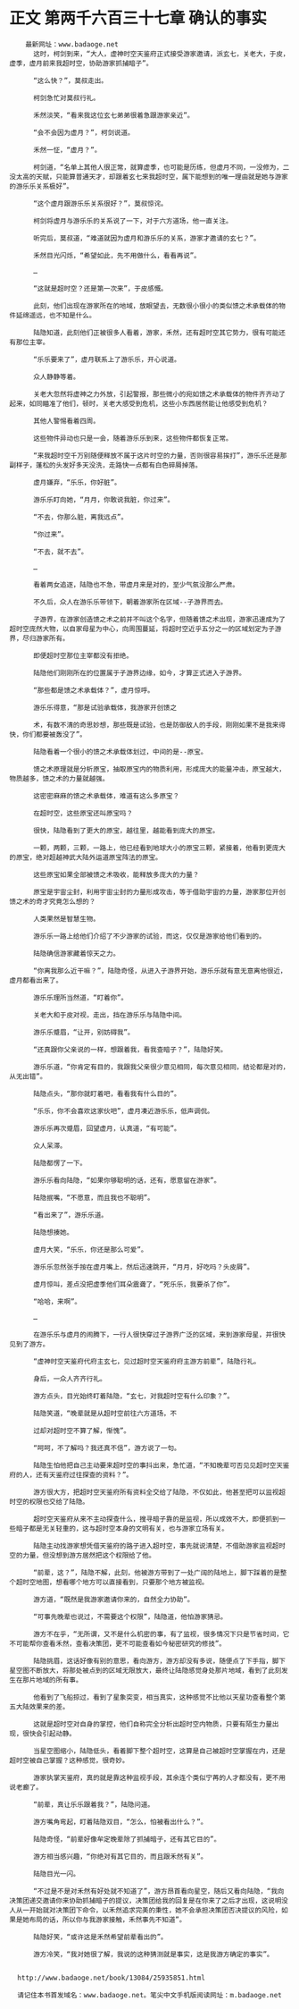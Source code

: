 # 正文 第两千六百三十七章 确认的事实
        最新网址：www.badaoge.net
          这时，柯剑到来，“大人，虚神时空天鉴府正式接受游家邀请，派玄七，关老大，于皮，虚季，虚月前来我超时空，协助游家抓捕暗子”。
      
          “这么快？”，莫叔走出。
      
          柯剑急忙对莫叔行礼。
      
          禾然淡笑，“看来我这位玄七弟弟很着急跟游家亲近”。
      
          “会不会因为虚月？”，柯剑说道。
      
          禾然一怔，“虚月？”。
      
          柯剑道，“名单上其他人很正常，就算虚季，也可能是历练，但虚月不同，一没修为，二没太高的天赋，只能算普通天才，却跟着玄七来我超时空，属下能想到的唯一理由就是她与游家的游乐乐关系极好”。
      
          “这个虚月跟游乐乐关系很好？”，莫叔惊诧。
      
          柯剑将虚月与游乐乐的关系说了一下，对于六方道场，他一直关注。
      
          听完后，莫叔道，“难道就因为虚月和游乐乐的关系，游家才邀请的玄七？”。
      
          禾然目光闪烁，“希望如此，先不用做什么，看看再说”。
      
          …
      
          “这就是超时空？还是第一次来”，于皮感慨。
      
          此刻，他们出现在游家所在的地域，放眼望去，无数很小很小的类似馈之术承载体的物件延绵遥远，也不知是什么。
      
          陆隐知道，此刻他们正被很多人看着，游家，禾然，还有超时空其它势力，很有可能还有那位主宰。
      
          “乐乐要来了”，虚月联系上了游乐乐，开心说道。
      
          众人静静等着。
      
          关老大忽然将虚神之力外放，引起警报，那些微小的宛如馈之术承载体的物件齐齐动了起来，如同瞄准了他们，顿时，关老大感受到危机，这些小东西居然能让他感受到危机？
      
          其他人警惕看着四周。
      
          这些物件异动也只是一会，随着游乐乐到来，这些物件都恢复正常。
      
          “来我超时空千万别随便释放不属于这片时空的力量，否则很容易挨打”，游乐乐还是那副样子，蓬松的头发好多天没洗，走路快一点都有白色碎屑掉落。
      
          虚月嫌弃，“乐乐，你好脏”。
      
          游乐乐盯向她，“月月，你敢说我脏，你过来”。
      
          “不去，你那么脏，离我远点”。
      
          “你过来”。
      
          “不去，就不去”。
      
          …
      
          看着两女追逐，陆隐也不急，带虚月来是对的，至少气氛没那么严肃。
      
          不久后，众人在游乐乐带领下，朝着游家所在区域--子游界而去。
      
          子游界，在游家创造馈之术之前并不叫这个名字，但随着馈之术出现，游家迅速成为了超时空庞然大物，以自家母星为中心，向周围蔓延，将超时空近乎五分之一的区域划定为子游界，尽归游家所有。
      
          即便超时空那位主宰都没有拒绝。
      
          陆隐他们刚刚所在的位置属于子游界边缘，如今，才算正式进入子游界。
      
          “那些都是馈之术承载体？”，虚月惊呼。
      
          游乐乐得意，“那是试验承载体，我游家开创馈之
      
          术，有数不清的奇思妙想，那些既是试验，也是防御敌人的手段，刚刚如果不是我来得快，你们都要被轰没了”。
      
          陆隐看着一个很小的馈之术承载体划过，中间的是--原宝。
      
          馈之术原理就是分析原宝，抽取原宝内的物质利用，形成庞大的能量冲击，原宝越大，物质越多，馈之术的力量就越强。
      
          这密密麻麻的馈之术承载体，难道有这么多原宝？
      
          在超时空，这些原宝还叫原宝吗？
      
          很快，陆隐看到了更大的原宝，越往里，越能看到庞大的原宝。
      
          一颗，两颗，三颗，一路上，他已经看到地球大小的原宝三颗，紧接着，他看到更庞大的原宝，绝对超越神武大陆外运道原宝阵法的原宝。
      
          这些原宝如果全部被馈之术吸收，能释放多庞大的力量？
      
          原宝是宇宙尘封，利用宇宙尘封的力量形成攻击，等于借助宇宙的力量，游家那位开创馈之术的奇才究竟怎么想的？
      
          人类果然是智慧生物。
      
          游乐乐一路上给他们介绍了不少游家的试验，而这，仅仅是游家给他们看到的。
      
          陆隐确信游家藏着惊天之力。
      
          “你离我那么近干嘛？”，陆隐奇怪，从进入子游界开始，游乐乐就有意无意离他很近，虚月都看出来了。
      
          游乐乐理所当然道，“盯着你”。
      
          关老大和于皮对视，走出，挡在游乐乐与陆隐中间。
      
          游乐乐蹙眉，“让开，别妨碍我”。
      
          “还真跟你父亲说的一样，想跟着我，看我查暗子？”，陆隐好笑。
      
          游乐乐道，“你肯定有目的，我跟我父亲很少意见相同，每次意见相同，结论都是对的，从无出错”。
      
          陆隐点头，“那你就盯着吧，看看我有什么目的”。
      
          “乐乐，你不会喜欢这家伙吧”，虚月凑近游乐乐，低声调侃。
      
          游乐乐再次蹙眉，回望虚月，认真道，“有可能”。
      
          众人呆滞。
      
          陆隐都愣了一下。
      
          游乐乐看向陆隐，“如果你够聪明的话，还有，愿意留在游家”。
      
          陆隐抿嘴，“不愿意，而且我也不聪明”。
      
          “看出来了”，游乐乐道。
      
          陆隐想揍她。
      
          虚月大笑，“乐乐，你还是那么可爱”。
      
          游乐乐忽然张手按在虚月嘴上，然后迅速跳开，“月月，好吃吗？头皮屑”。
      
          虚月惊叫，差点没把虚季他们耳朵震聋了，“死乐乐，我要杀了你”。
      
          “哈哈，来啊”。
      
          …
      
          在游乐乐与虚月的闹腾下，一行人很快穿过子游界广泛的区域，来到游家母星，并很快见到了游方。
      
          “虚神时空天鉴府代府主玄七，见过超时空天鉴府府主游方前辈”，陆隐行礼。
      
          身后，一众人齐齐行礼。
      
          游方点头，目光始终盯着陆隐，“玄七，对我超时空有什么印象？”。
      
          陆隐笑道，“晚辈就是从超时空前往六方道场，不
      
          过却对超时空不算了解，惭愧”。
      
          “呵呵，不了解吗？我还真不信”，游方说了一句。
      
          陆隐生怕他把自己主动要来超时空的事抖出来，急忙道，“不知晚辈可否见见超时空天鉴府的人，还有天鉴府过往探查的资料？”。
      
          游方很大方，把超时空天鉴府所有资料全交给了陆隐，不仅如此，他甚至把可以监视超时空的权限也交给了陆隐。
      
          超时空天鉴府从来不主动探查什么，搜寻暗子靠的是监视，所以成效不大，即便抓到一些暗子都是无关轻重的，这与超时空本身的文明有关，也与游家立场有关。
      
          陆隐主动找游家想凭借天鉴府的路子进入超时空，事先就说清楚，不借助游家监视超时空的力量，但没想到游方居然把这个权限给了他。
      
          “前辈，这？”，陆隐不解，此刻，他被游方带到了一处广阔的陆地上，脚下踩着的是整个超时空地图，想看哪个地方可以直接看到，只要那个地方被监视。
      
          游方道，“既然是我游家邀请你来的，自然全力协助”。
      
          “可事先晚辈也说过，不需要这个权限”，陆隐道，他怕游家猜忌。
      
          游方不在乎，“无所谓，又不是什么机密的事，有了监视，很多情况下只是节省时间，它不可能帮你查看禾然，查看决策团，更不可能查看如今秘密研究的修技”。
      
          陆隐挑眉，这话好像有别的意思，看向游方，游方却没有多说，随便点了下手指，脚下星空图不断放大，将那处被点到的区域无限放大，最终让陆隐感觉身处那片地域，看到了此刻发生在那片地域的所有事。
      
          他看到了飞船掠过，看到了星象突变，相当真实，这种感觉不比他以天星功查看整个第五大陆效果来的差。
      
          这就是超时空对自身的掌控，他们自称完全分析出超时空内物质，只要有陌生力量出现，很快会引起动静。
      
          当星空图缩小，陆隐低头，看着脚下整个超时空，这算是自己被超时空掌握在内，还是超时空被自己掌握？这种感觉，很奇妙。
      
          游家执掌天鉴府，真的就是靠这种监视手段，其余连个类似宁苒的人才都没有，更不用说老癫了。
      
          “前辈，真让乐乐跟着我？”，陆隐问道。
      
          游方嘴角弯起，盯着陆隐双目，“怎么，怕被看出什么？”。
      
          陆隐奇怪，“前辈好像牟定晚辈除了抓捕暗子，还有其它目的”。
      
          游方相当感兴趣，“你绝对有其它目的，而且跟禾然有关”。
      
          陆隐目光一闪。
      
          “不过是不是对禾然有好处就不知道了”，游方昂首看向星空，随后又看向陆隐，“我向决策团递交邀请你来协助抓捕暗子的提议，决策团给我的回复是在你来了之后才出现，这说明没人从一开始就对决策团下命令，以禾然追求完美的秉性，她不会承担决策团否决提议的风险，如果是她布局的话，所以你与我游家接触，禾然事先不知道”。
      
          陆隐好笑，“或许这是禾然希望前辈看出的”。
      
          游方冷笑，“我对她很了解，我说的这种猜测就是事实，这是我游方确定的事实”。
      
      
      http://www.badaoge.net/book/13084/25935851.html
      
      请记住本书首发域名：www.badaoge.net。笔尖中文手机版阅读网址：m.badaoge.net